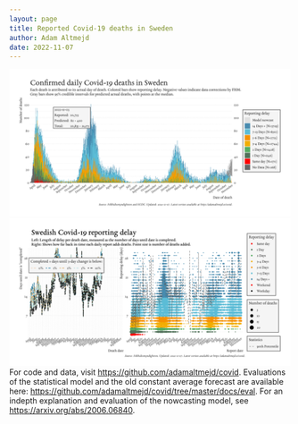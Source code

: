 ```yaml
---
layout: page
title: Reported Covid-19 deaths in Sweden
author: Adam Altmejd
date: 2022-11-07
---
```


![Graph of Swedish Covid-19 deaths with reporting delay.](deaths_lag_sweden_2022-11-07.png "Swedish Covid-19 deaths.")
![Graph of Swedish Covid-19 reporting delay in daily deaths.](lag_trend_sweden_2022-11-07.png "Trend in Swedish Covid-19 mortality reporting delay.")
For code and data, visit <https://github.com/adamaltmejd/covid>.
Evaluations of the statistical model and the old constant average forecast are available here: <https://github.com/adamaltmejd/covid/tree/master/docs/eval>.
For an indepth explanation and evaluation of the nowcasting model, see <https://arxiv.org/abs/2006.06840>.
